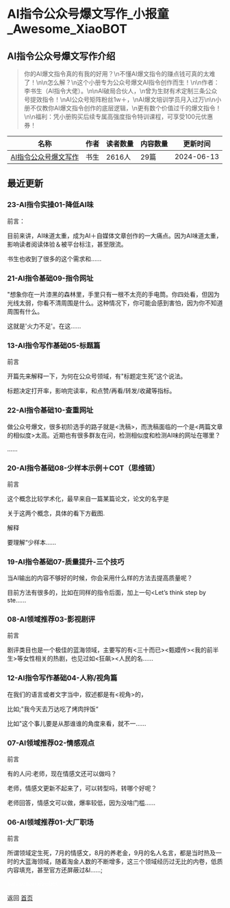 # AI指令公众号爆文写作_小报童_Awesome_XiaoBOT

## AI指令公众号爆文写作介绍
> 你的AI爆文指令真的有我的好用？\n不懂AI爆文指令的赚点钱可真的太难了！\n\n怎么解？\n这个小册专为公众号爆文AI指令创作而生！\n\n作者：李书生（AI指令大佬）。\n\nAI破局合伙人，\n曾为生财有术定制三条公众号提效指令！\nAI公众号矩阵粉丝1w＋，\nAI爆文培训学员月入过万\n\n小册不仅教你AI爆文指令创作的底层逻辑，\n更有数个价值过千的爆文指令！\n\n福利：凭小册购买后续专属高强度指令特训课程，可享受100元优惠券！  
  


|名称|作者|读者数量|内容数量|更新时间|
|---|---|---|---|---|
|[AI指令公众号爆文写作](https://xiaobot.net/p/RL558236?refer=0b133df9-27dc-423b-8101-639049001c13)|书生|2616人|29篇|2024-06-13|

## 最近更新
### 23-AI指令实操01-降低AI味

前言：

目前来讲，AI味道太重，成为AI＋自媒体文章创作的一大痛点。因为AI味道太重，影响读者阅读体验＆被平台标注，甚至限流。

书生也收到了很多的这个需求和......

### 21-AI指令基础09-指令网址

"想象你在一片漆黑的森林里，手里只有一根不太亮的手电筒。你四处看，但因为光线太弱，你看不清周围是什么。这种情况下，你可能会感到害怕，因为你不知道周围有什么。

这就是'火力不足'。在这......

### 13-AI指令写作基础05-标题篇

前言

开篇先来解释一下，为何在公众号领域，有"标题定生死”这个说法。

标题决定打开率，影响完读率，和点赞/再看/转发/收藏等指标。

### 22-AI指令基础10-查重网址

做公众号爆文，很多初阶选手的路子就是<洗稿>，而洗稿面临的一个是<两篇文章的相似度>太高。近期也有很多群友在问，检测相似度和检测AI味的网址在哪里？

......

### 20-AI指令基础08-少样本示例＋COT（思维链）

前言

这个概念比较学术化，最早来自一篇某篇论文，论文的名字是

关于这两个概念，具体的看下方截图.

解释

要理解“少样本......

### 19-AI指令基础07-质量提升-三个技巧

当AI输出的内容不够好的时候，你会采用什么样的方法去提高质量呢？

目前方法有很多的，比如在同样的指令后面，加上一句<Let’s think step by ste......

### 08-AI领域推荐03-影视剧评

前言

剧评类目也是一个极佳的蓝海领域，主要写的有<三十而已><甄嬛传><我的前半生>等女性相关的热剧，也见过如<狂飙><人民的名......

### 12-AI指令写作基础04-人称/视角篇

在我们的语言或者文字当中，叙述都是有<视角>的，

比如;"我今天去万达吃了烤肉拌饭“

比如"这个事儿要是从那谁谁的角度来看，就不一......

### 07-AI领域推荐02-情感观点

前言

有的人问:老师，现在情感文还可以做吗？

老师，情感文更新不起来了，可以转型吗，转哪个好呢？

老师回答，情感文可以做，爆率较低，因为没啥门槛......

### 06-AI领域推荐01-大厂职场

前言

所谓领域定生死，7月的情感文，8月的养老金，9月的名人名言，都是当时热及一时的大蓝海领域，随着淘金人数的不断增多，这三个领域经历过无比的内卷，低质内容填充，甚至官方还屏蔽过&l......;


<a href="https://github.com/Reno9527/awesome-xiaobot" style="color: white; text-decoration: none;">awesome-xiaobot</a>

返回 [首页](../README.md)
